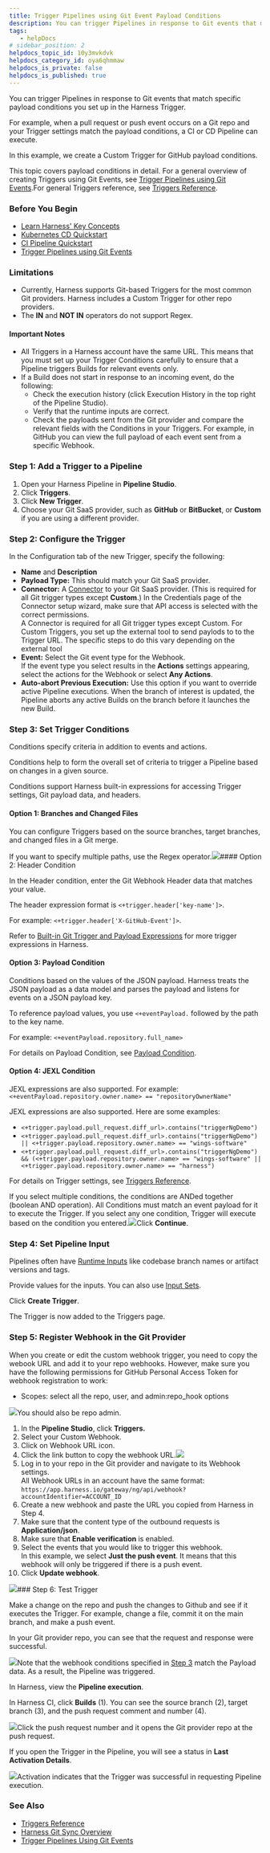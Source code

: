 ```yaml
---
title: Trigger Pipelines using Git Event Payload Conditions
description: You can trigger Pipelines in response to Git events that match specific payload conditions you set up in the Harness Trigger. For example, when a pull request or push event occurs on a Git repo and y…
tags: 
   - helpDocs
# sidebar_position: 2
helpdocs_topic_id: 10y3mvkdvk
helpdocs_category_id: oya6qhmmaw
helpdocs_is_private: false
helpdocs_is_published: true
---
```


You can trigger Pipelines in response to Git events that match specific payload conditions you set up in the Harness Trigger.

For example, when a pull request or push event occurs on a Git repo and your Trigger settings match the payload conditions, a CI or CD Pipeline can execute.

In this example, we create a Custom Trigger for GitHub payload conditions.

This topic covers payload conditions in detail. For a general overview of creating Triggers using Git Events, see [Trigger Pipelines using Git Events](https://ngdocs.harness.io/article/hndnde8usz-triggering-pipelines).For general Triggers reference, see [Triggers Reference](https://ngdocs.harness.io/article/rset0jry8q-triggers-reference).

### Before You Begin

* [Learn Harness' Key Concepts](https://ngdocs.harness.io/article/hv2758ro4e-learn-harness-key-concepts)
* [Kubernetes CD Quickstart](https://ngdocs.harness.io/article/knunou9j30-kubernetes-cd-quickstart)
* [CI Pipeline Quickstart](https://ngdocs.harness.io/article/x0d77ktjw8-ci-pipeline-quickstart)
* [Trigger Pipelines using Git Events](https://ngdocs.harness.io/article/hndnde8usz-triggering-pipelines)

### Limitations

* Currently, Harness supports Git-based Triggers for the most common Git providers. Harness includes a Custom Trigger for other repo providers.
* The **IN** and **NOT IN** operators do not support Regex.

#### Important Notes

* All Triggers in a Harness account have the same URL. This means that you must set up your Trigger Conditions carefully to ensure that a Pipeline triggers Builds for relevant events only.
* If a Build does not start in response to an incoming event, do the following:
	+ Check the execution history (click Execution History in the top right of the Pipeline Studio).
	+ Verify that the runtime inputs are correct.
	+ Check the payloads sent from the Git provider and compare the relevant fields with the Conditions in your Triggers. For example, in GitHub you can view the full payload of each event sent from a specific Webhook.

### Step 1: Add a Trigger to a Pipeline

1. Open your Harness Pipeline in **Pipeline Studio**.
2. Click **Triggers**.
3. Click **New Trigger**.
4. Choose your Git SaaS provider, such as **GitHub** or **BitBucket**, or **Custom** if you are using a different provider.

### Step 2: Configure the Trigger

In the Configuration tab of the new Trigger, specify the following:

* **Name** and **Description**
* **Payload Type:** This should match your Git SaaS provider.
* **Connector:** A [Connector](https://ngdocs.harness.io/category/xyexvcc206) to your Git SaaS provider. (This is required for all Git trigger types except **Custom**.) In the Credentials page of the Connector setup wizard, make sure that API access is selected with the correct permissions.  
A Connector is required for all Git trigger types except Custom. For Custom Triggers, you set up the external tool to send paylods to to the Trigger URL. The specific steps to do this vary depending on the external tool
* **Event:** Select the Git event type for the Webhook.  
If the event type you select results in the **Actions** settings appearing, select the actions for the Webhook or select **Any Actions**.
* **Auto-abort Previous Execution:** Use this option if you want to override active Pipeline executions. When the branch of interest is updated, the Pipeline aborts any active Builds on the branch before it launches the new Build.

### Step 3: Set Trigger Conditions

Conditions specify criteria in addition to events and actions.

Conditions help to form the overall set of criteria to trigger a Pipeline based on changes in a given source.

Conditions support Harness built-in expressions for accessing Trigger settings, Git payload data, and headers.

#### Option 1: Branches and Changed Files

You can configure Triggers based on the source branches, target branches, and changed files in a Git merge.

If you want to specify multiple paths, use the Regex operator.![](https://files.helpdocs.io/i5nl071jo5/articles/10y3mvkdvk/1653322170386/trigger-conditions-v-2.png)#### Option 2: Header Condition

In the Header condition, enter the Git Webhook Header data that matches your value. 

The header expression format is `<+trigger.header['key-name']>`. 

For example: `<+trigger.header['X-GitHub-Event']>`.

Refer to [Built-in Git Trigger and Payload Expressions](/article/rset0jry8q-triggers-reference#built_in_git_trigger_and_payload_expressions) for more trigger expressions in Harness.

#### Option 3: Payload Condition

Conditions based on the values of the JSON payload. Harness treats the JSON payload as a data model and parses the payload and listens for events on a JSON payload key.

To reference payload values, you use `<+eventPayload.` followed by the path to the key name.

For example: `<+eventPayload.repository.full_name>`

For details on Payload Condition, see [Payload Condition](https://ngdocs.harness.io/article/rset0jry8q-triggers-reference#payload_conditions).

#### Option 4: JEXL Condition

JEXL expressions are also supported. For example: `<+eventPayload.repository.owner.name> == "repositoryOwnerName"`

JEXL expressions are also supported. Here are some examples:

* `<+trigger.payload.pull_request.diff_url>.contains("triggerNgDemo")`
* `<+trigger.payload.pull_request.diff_url>.contains("triggerNgDemo") || <+trigger.payload.repository.owner.name> == "wings-software"`
* `<+trigger.payload.pull_request.diff_url>.contains("triggerNgDemo") && (<+trigger.payload.repository.owner.name> == "wings-software" || <+trigger.payload.repository.owner.name> == "harness")`

For details on Trigger settings, see [Triggers Reference](https://ngdocs.harness.io/article/rset0jry8q-triggers-reference).

If you select multiple conditions, the conditions are ANDed together (boolean AND operation). All Conditions must match an event payload for it to execute the Trigger. If you select any one condition, Trigger will execute based on the condition you entered.![](https://files.helpdocs.io/i5nl071jo5/articles/10y3mvkdvk/1653320703452/trigger-conditions-anded.png)Click **Continue**.

### Step 4: Set Pipeline Input

Pipelines often have [Runtime Inputs](https://ngdocs.harness.io/article/f6yobn7iq0-runtime-inputs) like codebase branch names or artifact versions and tags.

Provide values for the inputs. You can also use [Input Sets](https://ngdocs.harness.io/article/3fqwa8et3d-input-sets).

Click **Create Trigger**.

The Trigger is now added to the Triggers page.

### Step 5: Register Webhook in the Git Provider

When you create or edit the custom webhook trigger, you need to copy the webook URL and add it to your repo webhooks. However, make sure you have the following permissions for GitHub Personal Access Token for webhook registration to work:

* Scopes: select all the repo, user, and admin:repo\_hook options

![](https://files.helpdocs.io/i5nl071jo5/articles/10y3mvkdvk/1638175305017/eu-ok-5-sb-rdm-9-hx-ynbpl-9-w-2-sg-35-h-4-hlgr-4-ply-swfg-n-2-wr-ykdjg-0-h-qe-mbkn-yjziwz-g-09-w-6-op-84-p-rt-uk-pjc-so-9-bpql-ykk-0-q-5-th-v-9-phmn-59-zztzytxfg-8-b-cjeoeyhh-hwlm-z-8-z-rzcrk)You should also be repo admin.

1. In the **Pipeline Studio**, click **Triggers.**
2. Select your Custom Webhook.
3. Click on Webhook URL icon.
4. Click the link button to copy the webhook URL.![](https://files.helpdocs.io/i5nl071jo5/articles/10y3mvkdvk/1649719755964/trigger-copy-url.png)
5. Log in to your repo in the Git provider and navigate to its Webhook settings.   
All Webhook URLs in an account have the same format: `https://app.harness.io/gateway/ng/api/webhook?accountIdentifier=ACCOUNT_ID`
6. Create a new webhook and paste the URL you copied from Harness in Step 4.
7. Make sure that the content type of the outbound requests is **Application/json**.
8. Make sure that **Enable verification** is enabled.
9. Select the events that you would like to trigger this webhook.  
In this example, we select **Just the push event**. It means that this webhook will only be triggered if there is a push event.
10. Click **Update webhook**.

![](https://files.helpdocs.io/i5nl071jo5/articles/10y3mvkdvk/1638177750696/image.png)### Step 6: Test Trigger

Make a change on the repo and push the changes to Github and see if it executes the Trigger. For example, change a file, commit it on the main branch, and make a push event.

In your Git provider repo, you can see that the request and response were successful.

![](https://files.helpdocs.io/i5nl071jo5/articles/10y3mvkdvk/1638177429905/image.png)Note that the webhook conditions specified in [Step 3](/article/10y3mvkdvk-trigger-pipelines-using-custom-payload-conditions#step_3_set_trigger_conditions) match the Payload data. As a result, the Pipeline was triggered.

In Harness, view the **Pipeline execution**.

In Harness CI, click **Builds** (1). You can see the source branch (2), target branch (3), and the push request comment and number (4).

![](https://files.helpdocs.io/i5nl071jo5/articles/10y3mvkdvk/1656340605211/webhook-connector-build-fields.png)Click the push request number and it opens the Git provider repo at the push request.

If you open the Trigger in the Pipeline, you will see a status in **Last Activation Details**.

![](https://files.helpdocs.io/i5nl071jo5/articles/10y3mvkdvk/1638175614859/o-yjs-8-uq-ol-39-bla-kznpgmzg-9-t-mzw-yq-8-rr-ecox-msgyc-7-r-hptet-z-o-vryzzo-8-2-wah-2-h-r-f-1-y-0-o-vlt-41-c-z-c-ls-9-scwzn-qlln-1-mw-9-kznb-p-esbf-5-iz-84-zax-1-k-jsi-2-d-w-ufl-utqbbw)Activation indicates that the Trigger was successful in requesting Pipeline execution.

### See Also

* [Triggers Reference](https://ngdocs.harness.io/article/rset0jry8q-triggers-reference)
* [Harness Git Sync Overview](https://ngdocs.harness.io/article/utikdyxgfz)
* [Trigger Pipelines Using Git Events](https://ngdocs.harness.io/article/hndnde8usz)

